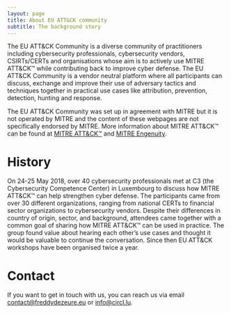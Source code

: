 ```yaml
---
layout: page
title: About EU ATT&CK community
subtitle: The background story
---
```


The EU ATT&CK Community is a diverse community of practitioners including cybersecurity professionals, cybersecurity vendors, CSIRTs/CERTs and organisations whose aim is to actively use MITRE ATT&CK™ while contributing back to improve cyber defense. The EU ATT&CK Community is a vendor neutral platform where all participants can discuss, exchange and improve their use of adversary tactics and techniques together in practical use cases like attribution, prevention, detection, hunting and response.

The EU ATT&CK Community was set up in agreement with MITRE but it is not operated by MITRE and the content of these webpages are not specifically endorsed by MITRE. More information about MITRE ATT&CK™ can be found at <a href="https://attack.mitre.org/"> MITRE ATT&CK™</a> and <a href="https://mitre-engenuity.org/"> MITRE Engenuity</a>.

# History

On 24-25 May 2018, over 40 cybersecurity professionals met at C3 (the Cybersecurity Competence Center) in Luxembourg to discuss how MITRE ATT&CK™ can help strengthen cyber defense. The participants came from over 30 different organizations, ranging from national CERTs to financial sector organizations to cybersecurity vendors. Despite their differences in country of origin, sector, and background, attendees came together with a common goal of sharing how MITRE ATT&CK™ can be used in practice. The group found value about hearing each other’s use cases and thought it would be valuable to continue the conversation. Since then EU ATT&CK workshops have been organised twice a year.

# Contact

If you want to get in touch with us, you can reach us via email contact@freddydezeure.eu or info@circl.lu.
